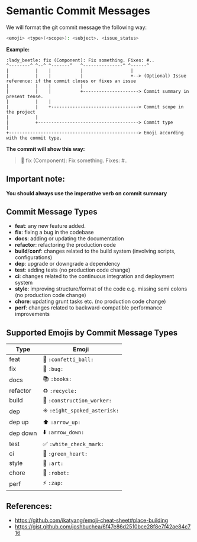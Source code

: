 # Semantic Commit Messages

We will format the git commit message the following way: <br>

```bash
<emoji> <type>(<scope>): <subject>. <issue_status>
```

**Example:**

```
:lady_beetle: fix (Component): Fix something. Fixes: #..
^--------^ ^--^ ^-------^   ^---------------^ ^------^
|          |    |           |                  |
|          |    |           |                  +--> (Optional) Issue reference: if the commit closes or fixes an issue
|          |    |           |
|          |    |           +---------------------> Commit summary in present tense.
|          |    |
|          |    +---------------------------------> Commit scope in the project
|          |
|          +--------------------------------------> Commit type
|
+-------------------------------------------------> Emoji according with the commit type.
```

**The commit will show this way:**

> 🐛 fix (Component): Fix something. Fixes: #..

## Important note:
**You should always use the imperative verb on commit summary**

## Commit Message Types

- **feat**: any new feature added.
- **fix**: fixing a bug in the codebase
- **docs**: adding or updating the documentation
- **refactor**: refactoring the production code
- **build**/**conf**: changes related to the build system (involving scripts, configurations)
- **dep**: upgrade or downgrade a dependency
- **test**: adding tests (no production code change)
- **ci**: changes related to the continuous integration and deployment system
- **style**: improving structure/format of the code e.g. missing semi colons (no production code change)
- **chore**: updating grunt tasks etc. (no production code change)
- **perf**: changes related to backward-compatible performance improvements

## Supported Emojis by Commit Message Types

| Type     | Emoji                                             |
| -------- | -----------------------------------------------   |
| feat     | :confetti_ball: `:confetti_ball:`                 |
| fix      | :bug: `:bug:`                                     |
| docs     | :books: `:books:`                                 |
| refactor | :recycle: `:recycle:`                             |
| build    | :construction_worker: `:construction_worker:`     |
| dep      | :eight_spoked_asterisk: `:eight_spoked_asterisk:` |
| dep up   | :arrow_up: `:arrow_up:`                           |
| dep down | :arrow_down: `:arrow_down:`                       |
| test     | :white_check_mark: `:white_check_mark:`           |
| ci       | :green_heart: `:green_heart:`                     |
| style    | :art: `:art:`                                     |
| chore    | :robot: `:robot:`                                 |
| perf     | :zap: `:zap:`                                     |

## References:
- https://github.com/ikatyang/emoji-cheat-sheet#place-building
- https://gist.github.com/joshbuchea/6f47e86d2510bce28f8e7f42ae84c716
